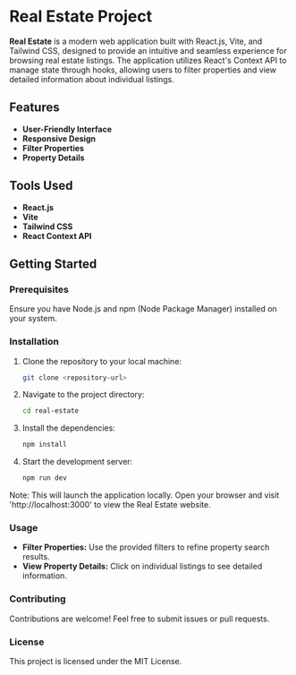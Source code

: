 # Real Estate Project

**Real Estate** is a modern web application built with React.js, Vite, and Tailwind CSS, designed to provide an intuitive and seamless experience for browsing real estate listings. The application utilizes React's Context API to manage state through hooks, allowing users to filter properties and view detailed information about individual listings.

## Features

- **User-Friendly Interface**
- **Responsive Design**
- **Filter Properties**
- **Property Details**

## Tools Used

- **React.js**
- **Vite**
- **Tailwind CSS**
- **React Context API**

## Getting Started

### Prerequisites

Ensure you have Node.js and npm (Node Package Manager) installed on your system.

### Installation

1. Clone the repository to your local machine:

   ```bash
   git clone <repository-url>

2. Navigate to the project directory:

   ```bash
   cd real-estate
   
3. Install the dependencies:

   ```bash
   npm install

4. Start the development server:

   ```bash
   npm run dev

Note: This will launch the application locally. Open your browser and visit 'http://localhost:3000' to view the Real Estate website.

### Usage

- **Filter Properties:** Use the provided filters to refine property search results.
- **View Property Details:** Click on individual listings to see detailed information.

### Contributing
Contributions are welcome! Feel free to submit issues or pull requests.

### License
This project is licensed under the MIT License.
